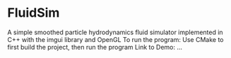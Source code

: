 # FluidSim
A simple smoothed particle hydrodynamics fluid simulator implemented in C++ with the imgui library and OpenGL
To run the program: Use CMake to first build the project, then run the program
Link to Demo: ...